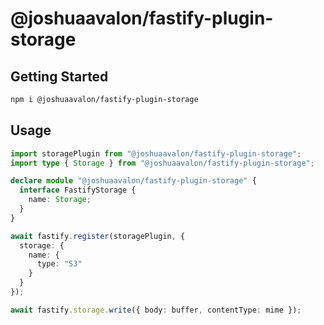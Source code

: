# @joshuaavalon/fastify-plugin-storage

## Getting Started

```sh
npm i @joshuaavalon/fastify-plugin-storage
```

## Usage

```typescript
import storagePlugin from "@joshuaavalon/fastify-plugin-storage";
import type { Storage } from "@joshuaavalon/fastify-plugin-storage";

declare module "@joshuaavalon/fastify-plugin-storage" {
  interface FastifyStorage {
    name: Storage;
  }
}

await fastify.register(storagePlugin, {
  storage: {
    name: {
      type: "S3"
    }
  }
});

await fastify.storage.write({ body: buffer, contentType: mime });
```

